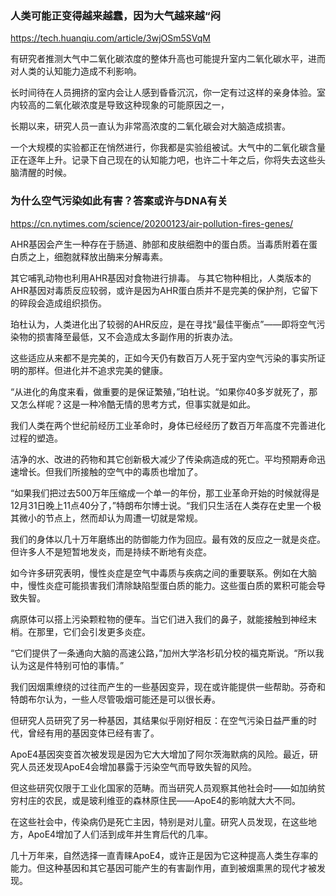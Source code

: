 ### 人类可能正变得越来越蠢，因为大气越来越“闷
https://tech.huanqiu.com/article/3wjOSm5SVqM

有研究者推测大气中二氧化碳浓度的整体升高也可能提升室内二氧化碳水平，进而对人类的认知能力造成不利影响。

长时间待在人员拥挤的室内会让人感到昏昏沉沉，你一定有过这样的亲身体验。室内较高的二氧化碳浓度是导致这种现象的可能原因之一，

长期以来，研究人员一直认为非常高浓度的二氧化碳会对大脑造成损害。

一个大规模的实验都正在悄然进行，你我都是实验组被试。大气中的二氧化碳含量正在逐年上升。记录下自己现在的认知能力吧，也许二十年之后，你将失去这些头脑清醒的时候。
### 为什么空气污染如此有害？答案或许与DNA有关
https://cn.nytimes.com/science/20200123/air-pollution-fires-genes/

AHR基因会产生一种存在于肠道、肺部和皮肤细胞中的蛋白质。当毒质附着在蛋白质之上，细胞就释放出酶来分解毒素。

其它哺乳动物也利用AHR基因对食物进行排毒。
与其它物种相比，人类版本的AHR基因对毒质反应较弱，或许是因为AHR蛋白质并不是完美的保护剂，它留下的碎段会造成组织损伤。

珀杜认为，人类进化出了较弱的AHR反应，是在寻找“最佳平衡点”——即将空气污染物的损害降至最低，又不会造成太多副作用的折衷办法。

这些适应从来都不是完美的，正如今天仍有数百万人死于室内空气污染的事实所证明的那样。但进化并不追求完美的健康。

“从进化的角度来看，做重要的是保证繁殖，”珀杜说。“如果你40多岁就死了，那又怎么样呢？这是一种冷酷无情的思考方式，但事实就是如此。

我们人类在两个世纪前经历工业革命时，身体已经经历了数百万年高度不完善进化过程的塑造。

洁净的水、改进的药物和其它创新极大减少了传染病造成的死亡。平均预期寿命迅速增长。但我们所接触的空气中的毒质也增加了。

“如果我们把过去500万年压缩成一个单一的年份，那工业革命开始的时候就得是12月31日晚上11点40分了，”特朗布尔博士说。“我们只生活在人类存在史里一个极其微小的节点上，然而却认为周遭一切就是常规。

我们的身体以几十万年磨练出的防御能力作为回应。最有效的反应之一就是炎症。但许多人不是短暂地发炎，而是持续不断地有炎症。

如今许多研究表明，慢性炎症是空气中毒质与疾病之间的重要联系。例如在大脑中，慢性炎症可能损害我们清除缺陷型蛋白质的能力。这些蛋白质的累积可能会导致失智。

病原体可以搭上污染颗粒物的便车。当它们进入我们的鼻子，就能接触到神经末梢。在那里，它们会引发更多炎症。

“它们提供了一条通向大脑的高速公路，”加州大学洛杉矶分校的福克斯说。“所以我认为这是件特别可怕的事情。”

我们因烟熏缭绕的过往而产生的一些基因变异，现在或许能提供一些帮助。芬奇和特朗布尔认为，一些人尽管吸烟可能还是可以很长寿。

但研究人员研究了另一种基因，其结果似乎刚好相反：在空气污染日益严重的时代，曾经有用的基因变体已经有害了。

ApoE4基因突变首次被发现是因为它大大增加了阿尔茨海默病的风险。最近，研究人员还发现ApoE4会增加暴露于污染空气而导致失智的风险。

但这些研究仅限于工业化国家的范畴。而当研究人员观察其他社会时——如加纳贫穷村庄的农民，或是玻利维亚的森林原住民——ApoE4的影响就大大不同。

在这些社会中，传染病仍是死亡主因，特别是对儿童。研究人员发现，在这些地方，ApoE4增加了人们活到成年并生育后代的几率。

几十万年来，自然选择一直青睐ApoE4，或许正是因为它这种提高人类生存率的能力。但这种基因和其它基因可能产生的有害副作用，直到被烟熏黑的现代才被发现。

